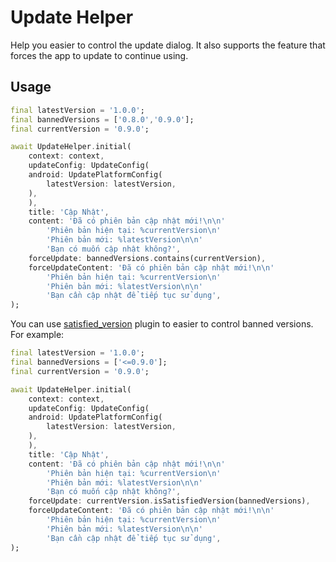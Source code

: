 # Update Helper

Help you easier to control the update dialog. It also supports the feature that forces the app to update to continue using.

## Usage

``` dart
final latestVersion = '1.0.0';
final bannedVersions = ['0.8.0','0.9.0'];
final currentVersion = '0.9.0';

await UpdateHelper.initial(
    context: context,
    updateConfig: UpdateConfig(
    android: UpdatePlatformConfig(
        latestVersion: latestVersion,
    ),
    ),
    title: 'Cập Nhật',
    content: 'Đã có phiên bản cập nhật mới!\n\n'
        'Phiên bản hiện tại: %currentVersion\n'
        'Phiên bản mới: %latestVersion\n\n'
        'Bạn có muốn cập nhật không?',
    forceUpdate: bannedVersions.contains(currentVersion),
    forceUpdateContent: 'Đã có phiên bản cập nhật mới!\n\n'
        'Phiên bản hiện tại: %currentVersion\n'
        'Phiên bản mới: %latestVersion\n\n'
        'Bạn cần cập nhật để tiếp tục sử dụng',
);
```

You can use [satisfied_version](https://pub.dev/packages/satisfied_version) plugin to easier to control banned versions. For example:

``` dart
final latestVersion = '1.0.0';
final bannedVersions = ['<=0.9.0'];
final currentVersion = '0.9.0';

await UpdateHelper.initial(
    context: context,
    updateConfig: UpdateConfig(
    android: UpdatePlatformConfig(
        latestVersion: latestVersion,
    ),
    ),
    title: 'Cập Nhật',
    content: 'Đã có phiên bản cập nhật mới!\n\n'
        'Phiên bản hiện tại: %currentVersion\n'
        'Phiên bản mới: %latestVersion\n\n'
        'Bạn có muốn cập nhật không?',
    forceUpdate: currentVersion.isSatisfiedVersion(bannedVersions),
    forceUpdateContent: 'Đã có phiên bản cập nhật mới!\n\n'
        'Phiên bản hiện tại: %currentVersion\n'
        'Phiên bản mới: %latestVersion\n\n'
        'Bạn cần cập nhật để tiếp tục sử dụng',
);
```
